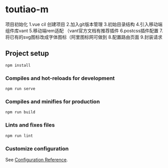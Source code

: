 # toutiao-m

项目初始化
1.vue cil 创建项目
2.加入git版本管理
3.初始目录结构
4.引入移动端组件库vant
5.移动端rem适配 （vant官方文档有推荐插件
6.postcss插件配置
7.将已有的svg图标改成字体图标（阿里图标网可做到
8.配置路由页面
9.封装请求

## Project setup
```
npm install
```

### Compiles and hot-reloads for development
```
npm run serve
```

### Compiles and minifies for production
```
npm run build
```

### Lints and fixes files
```
npm run lint
```

### Customize configuration
See [Configuration Reference](https://cli.vuejs.org/config/).
